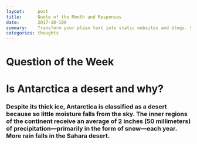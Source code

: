 ```yaml
---
layout:     post
title:      Quote of the Month and Responses
date:       2017-10-109 
summary:    Transform your plain text into static websites and blogs. Simple, static, and blog-aware.
categories: thoughts
---
```


# Question of the Week

# Is Antarctica a desert and why?

### Despite its thick ice, Antarctica is classified as a desert because so little moisture falls from the sky. The inner regions of the continent receive an average of 2 inches (50 millimeters) of precipitation—primarily in the form of snow—each year. More rain falls in the Sahara desert.
